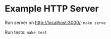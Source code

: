 # Example HTTP Server

Run server on <http://localhost:3000/>: `make serve`

Run tests: `make test`
